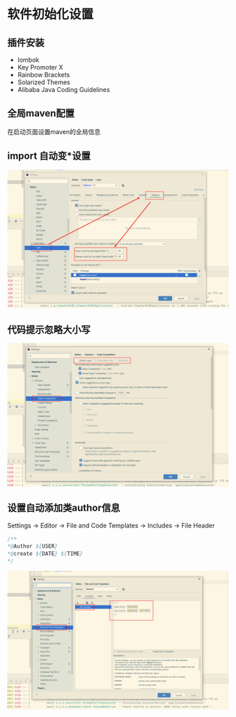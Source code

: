 # 软件初始化设置

## 插件安装

- lombok
- Key Promoter X
- Rainbow Brackets
- Solarized Themes
- Alibaba Java Coding Guidelines

## 全局maven配置

在启动页面设置maven的全局信息

## import 自动变*设置

![](https://raw.githubusercontent.com/nulideaqian/FigureBed/master/20201101115745.png)

## 代码提示忽略大小写

![](https://raw.githubusercontent.com/nulideaqian/FigureBed/master/20201101132244.png)

## 设置自动添加类author信息

Settings -> Editor -> File and Code Templates -> Includes -> File Header

```java
/**
*@Author ${USER}
*@create ${DATE} ${TIME}
*/
```

![](https://raw.githubusercontent.com/nulideaqian/FigureBed/master/20201101132502.png)

